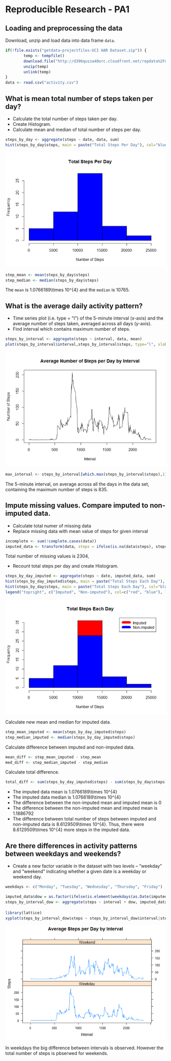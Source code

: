 # Reproducible Research - PA1


## Loading and preprocessing the data

Download, unzip and load data into data frame `data`. 

```r
if(!file.exists("getdata-projectfiles-UCI HAR Dataset.zip")) {
        temp <- tempfile()
        download.file("http://d396qusza40orc.cloudfront.net/repdata%2Fdata%2Factivity.zip",temp)
        unzip(temp)
        unlink(temp)
}
data <- read.csv("activity.csv")
```


## What is mean total number of steps taken per day?

* Calculate the total number of steps taken per day. 
* Create Histogram.
* Calculate mean and median of total number of steps per day.

```r
steps_by_day <- aggregate(steps ~ date, data, sum)
hist(steps_by_day$steps, main = paste("Total Steps Per Day"), col="blue", xlab="Number of Steps")
```

![](PA_template_files/figure-html/unnamed-chunk-2-1.png) 

```r
step_mean <- mean(steps_by_day$steps)
step_median <- median(steps_by_day$steps)
```

The `mean` is 1.0766189\times 10^{4} and the `median` is 10765.

## What is the average daily activity pattern?

* Time series plot (i.e. type = "l") of the 5-minute interval (x-axis) and the average number of steps taken, averaged across all days (y-axis).  
* Find interval which contains maximum number of steps. 

```r
steps_by_interval <- aggregate(steps ~ interval, data, mean)
plot(steps_by_interval$interval,steps_by_interval$steps, type="l", xlab="Interval", ylab="Number of Steps",main="Average Number of Steps per Day by Interval")
```

![](PA_template_files/figure-html/unnamed-chunk-3-1.png) 

```r
max_interval <- steps_by_interval[which.max(steps_by_interval$steps),1]
```

The 5-minute interval, on average across all the days in the data set, containing the maximum number of steps is 835.

## Impute missing values. Compare imputed to non-imputed data.
* Calculate total numer of missing data
* Replace missing data with mean value of steps for given interval

```r
incomplete <- sum(!complete.cases(data))
imputed_data <- transform(data, steps = ifelse(is.na(data$steps), steps_by_interval$steps[match(data$interval, steps_by_interval$interval)], data$steps))
```

Total number of missing values is 2304,


* Recount total steps per day and create Histogram. 

```r
steps_by_day_imputed <- aggregate(steps ~ date, imputed_data, sum)
hist(steps_by_day_imputed$steps, main = paste("Total Steps Each Day"), col="red", xlab="Number of Steps")
hist(steps_by_day$steps, main = paste("Total Steps Each Day"), col="blue", xlab="Number of Steps", add=T)
legend("topright", c("Imputed", "Non-imputed"), col=c("red", "blue"), lwd=10)
```

![](PA_template_files/figure-html/unnamed-chunk-5-1.png) 

Calculate new mean and median for imputed data. 

```r
step_mean_imputed <- mean(steps_by_day_imputed$steps)
step_median_imputed <- median(steps_by_day_imputed$steps)
```

Calculate difference between imputed and non-imputed data.

```r
mean_diff <- step_mean_imputed - step_mean
med_diff <- step_median_imputed - step_median
```

Calculate total difference.

```r
total_diff <- sum(steps_by_day_imputed$steps) - sum(steps_by_day$steps)
```
* The imputed data mean is 1.0766189\times 10^{4}
* The imputed data median is 1.0766189\times 10^{4}
* The difference between the non-imputed mean and imputed mean is 0
* The difference between the non-imputed mean and imputed mean is 1.1886792
* The difference between total number of steps between imputed and non-imputed data is 8.6129509\times 10^{4}. Thus, there were 8.6129509\times 10^{4} more steps in the imputed data.


## Are there differences in activity patterns between weekdays and weekends?
* Create a new factor variable in the dataset with two levels – “weekday” and “weekend” indicating whether a given date is a weekday or weekend day.

```r
weekdays <- c("Monday", "Tuesday", "Wednesday", "Thursday", "Friday")
```


```r
imputed_data$dow = as.factor(ifelse(is.element(weekdays(as.Date(imputed_data$date)),weekdays), "Weekday", "Weekend"))
steps_by_interval_dow <- aggregate(steps ~ interval + dow, imputed_data, mean)

library(lattice)
xyplot(steps_by_interval_dow$steps ~ steps_by_interval_dow$interval|steps_by_interval_dow$dow, main="Average Steps per Day by Interval",xlab="Interval", ylab="Steps",layout=c(1,2), type="l")
```

![](PA_template_files/figure-html/unnamed-chunk-11-1.png) 

In weekdays the big difference between intervals is observed. However the total number of steps is pbserwed for weekends.
